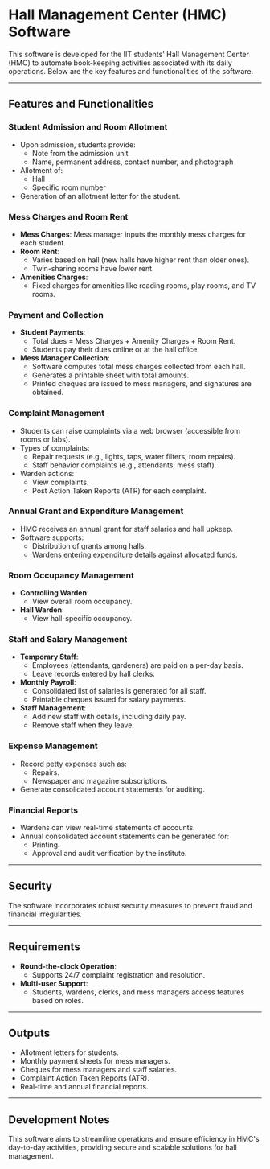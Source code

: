 # Hall Management Center (HMC) Software

This software is developed for the IIT students' Hall Management Center (HMC) to automate book-keeping activities associated with its daily operations. Below are the key features and functionalities of the software.

---

## Features and Functionalities

### Student Admission and Room Allotment
- Upon admission, students provide:
  - Note from the admission unit
  - Name, permanent address, contact number, and photograph
- Allotment of:
  - Hall
  - Specific room number
- Generation of an allotment letter for the student.

### Mess Charges and Room Rent
- **Mess Charges**: Mess manager inputs the monthly mess charges for each student.
- **Room Rent**:
  - Varies based on hall (new halls have higher rent than older ones).
  - Twin-sharing rooms have lower rent.
- **Amenities Charges**:
  - Fixed charges for amenities like reading rooms, play rooms, and TV rooms.

### Payment and Collection
- **Student Payments**:
  - Total dues = Mess Charges + Amenity Charges + Room Rent.
  - Students pay their dues online or at the hall office.
- **Mess Manager Collection**:
  - Software computes total mess charges collected from each hall.
  - Generates a printable sheet with total amounts.
  - Printed cheques are issued to mess managers, and signatures are obtained.

### Complaint Management
- Students can raise complaints via a web browser (accessible from rooms or labs).
- Types of complaints:
  - Repair requests (e.g., lights, taps, water filters, room repairs).
  - Staff behavior complaints (e.g., attendants, mess staff).
- Warden actions:
  - View complaints.
  - Post Action Taken Reports (ATR) for each complaint.

### Annual Grant and Expenditure Management
- HMC receives an annual grant for staff salaries and hall upkeep.
- Software supports:
  - Distribution of grants among halls.
  - Wardens entering expenditure details against allocated funds.

### Room Occupancy Management
- **Controlling Warden**:
  - View overall room occupancy.
- **Hall Warden**:
  - View hall-specific occupancy.

### Staff and Salary Management
- **Temporary Staff**:
  - Employees (attendants, gardeners) are paid on a per-day basis.
  - Leave records entered by hall clerks.
- **Monthly Payroll**:
  - Consolidated list of salaries is generated for all staff.
  - Printable cheques issued for salary payments.
- **Staff Management**:
  - Add new staff with details, including daily pay.
  - Remove staff when they leave.

### Expense Management
- Record petty expenses such as:
  - Repairs.
  - Newspaper and magazine subscriptions.
- Generate consolidated account statements for auditing.

### Financial Reports
- Wardens can view real-time statements of accounts.
- Annual consolidated account statements can be generated for:
  - Printing.
  - Approval and audit verification by the institute.

---

## Security
The software incorporates robust security measures to prevent fraud and financial irregularities.

---

## Requirements
- **Round-the-clock Operation**:
  - Supports 24/7 complaint registration and resolution.
- **Multi-user Support**:
  - Students, wardens, clerks, and mess managers access features based on roles.

---

## Outputs
- Allotment letters for students.
- Monthly payment sheets for mess managers.
- Cheques for mess managers and staff salaries.
- Complaint Action Taken Reports (ATR).
- Real-time and annual financial reports.

---

## Development Notes
This software aims to streamline operations and ensure efficiency in HMC's day-to-day activities, providing secure and scalable solutions for hall management.

